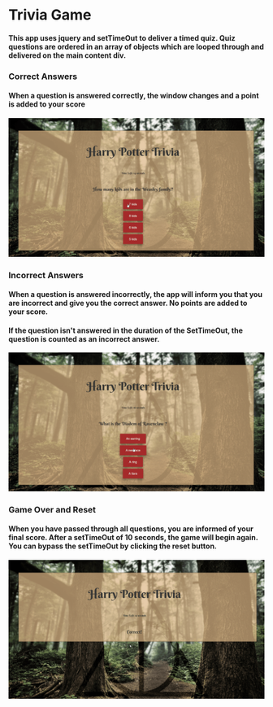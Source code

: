 # Trivia Game

#### This app uses jquery and setTimeOut to deliver a timed quiz. Quiz questions are ordered in an array of objects which are looped through and delivered on the main content div.

### Correct Answers

#### When a question is answered correctly, the window changes and a point is added to your score

<div align="center">
<img src="assets/images/correct.gif" alt="correct" width="600">
</div>

### Incorrect Answers

#### When a question is answered incorrectly, the app will inform you that you are incorrect and give you the correct answer. No points are added to your score.

#### If the question isn't answered in the duration of the SetTimeOut, the question is counted as an incorrect answer.

<div align="center">
<img src="assets/images/incorrect.gif" alt="incorrect" width="600">
</div>

### Game Over and Reset

#### When you have passed through all questions, you are informed of your final score. After a setTimeOut of 10 seconds, the game will begin again. You can bypass the setTimeOut by clicking the reset button.

<div align="center">
<img src="assets/images/reset.gif" alt="reset" width="600">
</div>